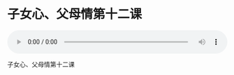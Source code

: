 # 子女心、父母情第十二课 

<audio style="width: 100%;" preload="false" controls controlslist="nodownload"><source src="//cdn.simai.ml/audio/mp3/old/26050.mp3" type="audio/mpeg">Your browser does not support the audio element.</audio>


<p>子女心、父母情第十二课&nbsp;</p>